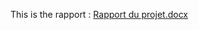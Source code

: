 This is the rapport :
[Rapport du projet.docx](https://github.com/afatratinmypocket/Lecture-du-template-d-un-QCM-avec-OpenCV/files/10952333/Rapport.du.projet.docx)
